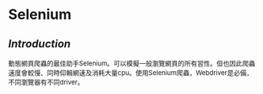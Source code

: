 # **Selenium**
## *Introduction*
<font size=2>動態網頁爬蟲的最佳助手Selenium。可以模擬一般瀏覽網頁的所有習性。但也因此爬蟲速度會較慢、同時仰賴網速及消耗大量cpu。使用Selenium爬蟲，Webdriver是必備，不同瀏覽器有不同driver。</font><br>
